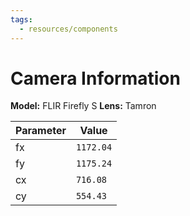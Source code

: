 ```yaml
---
tags:
  - resources/components
---
```

# Camera Information

**Model:** FLIR Firefly S
**Lens:** Tamron

| Parameter | Value     |
| --------- | --------- |
| fx        | `1172.04` |
| fy        | `1175.24` |
| cx        | `716.08`  |
| cy        | `554.43`  |
